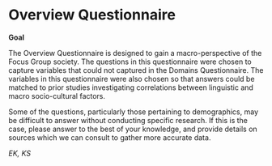 # Overview Questionnaire


**Goal**

The Overview Questionnaire is designed to gain a macro-perspective of the Focus Group society. The questions in this questionnaire were chosen to capture variables that could not captured in the Domains Questionnaire. The variables in this questionnaire were also chosen so that answers could be matched to prior studies investigating correlations between linguistic and macro socio-cultural factors.

Some of the questions, particularly those pertaining to demographics, may be difficult to answer without conducting specific research. If this is the case, please answer to the best of your knowledge, and provide details on sources which we can consult to gather more accurate data.


_EK, KS_
